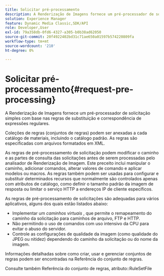 ```yaml
---
title: Solicitar pré-processamento
description: A Renderização de Imagens fornece um pré-processador de solicitação simples com base nas regras de substituição e correspondência de expressões regulares.
solution: Experience Manager
feature: Dynamic Media Classic,SDK/API
role: Developer,User
exl-id: 79a358db-0fd6-4327-a305-b0b38ad62050
source-git-commit: 20f4922402bd31c71ae650a01597b574220809fa
workflow-type: tm+mt
source-wordcount: '210'
ht-degree: 0%

---
```


# Solicitar pré-processamento{#request-pre-processing}

A Renderização de Imagens fornece um pré-processador de solicitação simples com base nas regras de substituição e correspondência de expressões regulares.

Coleções de regras (conjuntos de regras) podem ser anexadas a cada catálogo de materiais, incluindo o catálogo padrão. As regras são especificadas com arquivos formatados em XML.

As regras de pré-processamento de solicitação podem modificar o caminho e as partes de consulta das solicitações antes de serem processadas pelo analisador de Renderização de Imagem. Este preceito inclui manipular o caminho, adicionar comandos, alterar valores de comando e aplicar modelos ou macros. As regras também podem ser usadas para configurar e substituir determinados recursos que normalmente são controlados apenas com atributos de catálogo, como definir o tamanho padrão da imagem de resposta ou limitar o serviço HTTP a endereços IP de cliente específicos.

As regras de pré-processamento de solicitações são adequadas para vários aplicativos, alguns dos quais estão listados abaixo:

* Implementar um *caminhos virtuais* , que permite o remapeamento do caminho da solicitação para caminhos de arquivo, FTP e HTTP.
* Não permitindo o uso de comandos com uso intensivo da CPU para evitar o abuso do servidor.
* Controle as configurações de qualidade da imagem (como qualidade do JPEG ou nitidez) dependendo do caminho da solicitação ou do nome da imagem.

Informações detalhadas sobre como criar, usar e gerenciar conjuntos de regras podem ser encontradas na Referência do conjunto de regras.

Consulte também Referência do conjunto de regras, atributo::RuleSetFile
